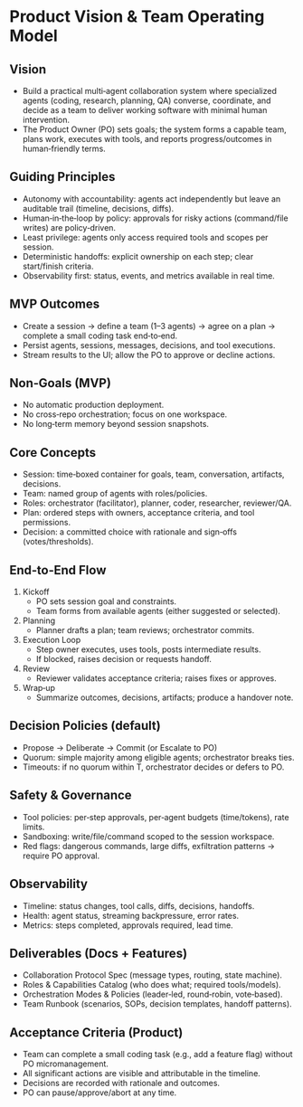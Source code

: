 # Product Vision & Team Operating Model

## Vision
- Build a practical multi‑agent collaboration system where specialized agents (coding, research, planning, QA) converse, coordinate, and decide as a team to deliver working software with minimal human intervention.
- The Product Owner (PO) sets goals; the system forms a capable team, plans work, executes with tools, and reports progress/outcomes in human‑friendly terms.

## Guiding Principles
- Autonomy with accountability: agents act independently but leave an auditable trail (timeline, decisions, diffs).
- Human‑in‑the‑loop by policy: approvals for risky actions (command/file writes) are policy‑driven.
- Least privilege: agents only access required tools and scopes per session.
- Deterministic handoffs: explicit ownership on each step; clear start/finish criteria.
- Observability first: status, events, and metrics available in real time.

## MVP Outcomes
- Create a session → define a team (1–3 agents) → agree on a plan → complete a small coding task end‑to‑end.
- Persist agents, sessions, messages, decisions, and tool executions.
- Stream results to the UI; allow the PO to approve or decline actions.

## Non‑Goals (MVP)
- No automatic production deployment.
- No cross‑repo orchestration; focus on one workspace.
- No long‑term memory beyond session snapshots.

## Core Concepts
- Session: time‑boxed container for goals, team, conversation, artifacts, decisions.
- Team: named group of agents with roles/policies.
- Roles: orchestrator (facilitator), planner, coder, researcher, reviewer/QA.
- Plan: ordered steps with owners, acceptance criteria, and tool permissions.
- Decision: a committed choice with rationale and sign‑offs (votes/thresholds).

## End‑to‑End Flow
1) Kickoff
   - PO sets session goal and constraints.
   - Team forms from available agents (either suggested or selected).
2) Planning
   - Planner drafts a plan; team reviews; orchestrator commits.
3) Execution Loop
   - Step owner executes, uses tools, posts intermediate results.
   - If blocked, raises decision or requests handoff.
4) Review
   - Reviewer validates acceptance criteria; raises fixes or approves.
5) Wrap‑up
   - Summarize outcomes, decisions, artifacts; produce a handover note.

## Decision Policies (default)
- Propose → Deliberate → Commit (or Escalate to PO)
- Quorum: simple majority among eligible agents; orchestrator breaks ties.
- Timeouts: if no quorum within T, orchestrator decides or defers to PO.

## Safety & Governance
- Tool policies: per‑step approvals, per‑agent budgets (time/tokens), rate limits.
- Sandboxing: write/file/command scoped to the session workspace.
- Red flags: dangerous commands, large diffs, exfiltration patterns → require PO approval.

## Observability
- Timeline: status changes, tool calls, diffs, decisions, handoffs.
- Health: agent status, streaming backpressure, error rates.
- Metrics: steps completed, approvals required, lead time.

## Deliverables (Docs + Features)
- Collaboration Protocol Spec (message types, routing, state machine).
- Roles & Capabilities Catalog (who does what; required tools/models).
- Orchestration Modes & Policies (leader‑led, round‑robin, vote‑based).
- Team Runbook (scenarios, SOPs, decision templates, handoff patterns).

## Acceptance Criteria (Product)
- Team can complete a small coding task (e.g., add a feature flag) without PO micromanagement.
- All significant actions are visible and attributable in the timeline.
- Decisions are recorded with rationale and outcomes.
- PO can pause/approve/abort at any time.

